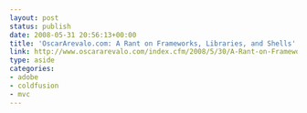 ```yaml
---
layout: post
status: publish
date: 2008-05-31 20:56:13+00:00
title: 'OscarArevalo.com: A Rant on Frameworks, Libraries, and Shells'
link: http://www.oscararevalo.com/index.cfm/2008/5/30/A-Rant-on-Frameworks-Libraries-and-Shells
type: aside
categories:
- adobe
- coldfusion
- mvc
---
```

